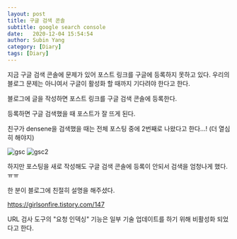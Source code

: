 ```yaml
---
layout: post
title: 구글 검색 콘솔
subtitle: google search console
date:   2020-12-04 15:54:54
author: Subin Yang
category: [Diary]
tags: [Diary]
---
```




지금 구글 검색 콘솔에 문제가 있어 포스트 링크를 구글에 등록하지 못하고 있다. 우리의 블로그 문제는 아니여서 구글이 활성화 할 때까지 기다려야 한다고 한다.

블로그에 글을 작성하면 포스트 링크를 구글 검색 콘솔에 등록한다.

등록하면 구글 검색했을 때 포스트가 잘 뜨게 된다.

친구가 densene을 검색했을 때는 전체 포스팅 중에 2번째로 나왔다고 한다...! (더 열심히 해야지)



![gsc](https://user-images.githubusercontent.com/37301677/101137828-c11c2f00-3652-11eb-8c68-06dad6cb1efe.PNG)
![gsc2](https://user-images.githubusercontent.com/37301677/101137832-c1b4c580-3652-11eb-991c-d87c93bc82ad.PNG)

하지만 포스팅을 새로 작성해도 구글 검색 콘솔에 등록이 안되서 검색을 엄청나게 했다. ㅠㅠ

한 분이 블로그에 친절히 설명을 해주셨다.

https://girlsonfire.tistory.com/147

URL 검사 도구의 "요청 인덱싱" 기능은 일부 기술 업데이트를 하기 위해 비활성화 되었다고 한다. 



